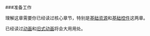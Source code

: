 ###准备工作

理解这章需要你已经读过核心章节，特别是[基础资源](https://github.com/jinyulei0710/The-Busy-Coder-s-Guide-to-Android-Development/tree/master/SomeWordsAboutResource)和[基础控件]()这两章。

已经读过[动画]()和[旧式动画]()将会大用用处。

